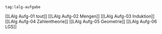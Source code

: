 
```expander
tag:lalg-aufgabe
```
[[LAlg Aufg-01 tout]]
[[LAlg Aufg-02 Mengen]]
[[LAlg Aufg-03 Induktion]]
[[LAlg Aufg-04 Zahlentheorie]]
[[LAlg Aufg-05 Geometrie]]
[[LAlg Aufg-06 LGS]]


